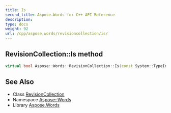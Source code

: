 ```yaml
---
title: Is
second_title: Aspose.Words for C++ API Reference
description: 
type: docs
weight: 92
url: /cpp/aspose.words/revisioncollection/is/
---
```

## RevisionCollection::Is method




```cpp
virtual bool Aspose::Words::RevisionCollection::Is(const System::TypeInfo &target) const override
```

## See Also

* Class [RevisionCollection](../)
* Namespace [Aspose::Words](../../)
* Library [Aspose.Words](../../../)
